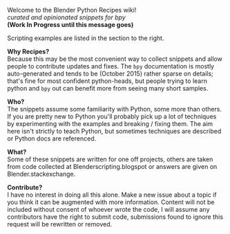 Welcome to the Blender Python Recipes wiki!  
_curated and opinionated snippets for bpy_  
**(Work In Progress until this message goes)**

Scripting examples are listed in the section to the right.

**Why Recipes?**   
Because this may be the most convenient way to collect snippets and allow people to contribute updates and fixes. The `bpy` documentation is mostly auto-generated and tends to be (October 2015) rather sparse on details; that's fine for most confident python-heads, but people trying to learn python and `bpy` out can benefit more from seeing many short samples.

**Who?**   
The snippets assume some familiarity with Python, some more than others. If you are pretty new to Python you'll probably pick up a lot of techniques by experimenting with the examples and breaking / fixing them. The aim here isn't strictly to teach Python, but sometimes techniques are described or Python docs are referenced.

**What?**  
Some of these snippets are written for one off projects, others are taken from code collected at Blenderscripting.blogspot or answers are given on Blender.stackexchange.

**Contribute?**  
I have no interest in doing all this alone. Make a new issue about a topic if you think it can be augmented with more information. Content will not be included without consent of whoever wrote the code, I will assume any contributors have the right to submit code, submissions found to ignore this request will be rewritten or removed.
